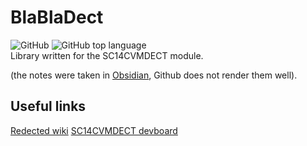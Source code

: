 # BlaBlaDect
![GitHub](https://img.shields.io/github/license/ambraglow/blabladect) ![GitHub top language](https://img.shields.io/github/languages/top/ambraglow/blabladect)  
Library written for the SC14CVMDECT module.

(the notes were taken in [Obsidian](https://obsidian.md/), Github does not render them well).

## Useful links
[Redected wiki](https://wiki.redected.org/)
[SC14CVMDECT devboard](https://github.com/funkeleinhorn/sc14cvmdect-devboard)
